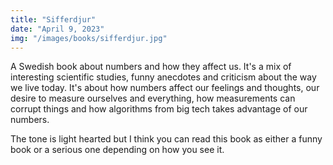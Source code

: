 ```yaml
---
title: "Sifferdjur"
date: "April 9, 2023"
img: "/images/books/sifferdjur.jpg"
---
```


A Swedish book about numbers and how they affect us. It's a mix of interesting scientific studies, funny anecdotes and criticism about the way we live today.
It's about how numbers affect our feelings and thoughts, our desire to measure ourselves and everything, how measurements can corrupt things and how algorithms from big tech takes advantage of our numbers.

The tone is light hearted but I think you can read this book as either a funny book or a serious one depending on how you see it.